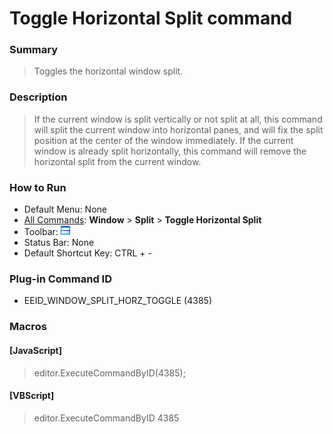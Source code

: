 # Toggle Horizontal Split command

### Summary

> Toggles the horizontal window split.

### Description

> If the current window is split vertically or not split at all, this command
> will split the current window into horizontal panes, and will fix the split position
> at the center of the window immediately. If the current window is already
> split horizontally, this command will remove the horizontal split from the
> current window.

### How to Run

- Default Menu: None
- [All Commands](../tools/all_commands): **Window**
\> **Split** \> **Toggle Horizontal Split**
- Toolbar: ![](../../images/windowsplithorzfix.gif)
- Status Bar: None
- Default Shortcut Key: CTRL + -

### Plug-in Command ID

- EEID\_WINDOW\_SPLIT\_HORZ\_TOGGLE (4385)

### Macros

#### \[JavaScript\]

> editor.ExecuteCommandByID(4385);

#### \[VBScript\]

> editor.ExecuteCommandByID 4385
